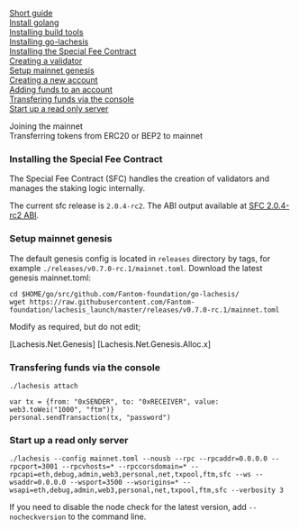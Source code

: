 [Short guide](./scripts/setup-validator-short.md)  
[Install golang](./README.md#install-golang)  
[Installing build tools](./README.md#installing-build-tools)  
[Installing go-lachesis](./README.md#installing-go-lachesis)  
[Installing the Special Fee Contract](#installing-the-special-fee-contract)  
[Creating a validator](./README.md#create-a-validator-on-the-sfc)  
[Setup mainnet genesis](#setup-mainnet-genesis)  
[Creating a new account](./README.md#creating-a-new-account)  
[Adding funds to an account](./README.md#adding-funds-to-an-account)  
[Transfering funds via the console](#transfering-funds-via-the-console)   
[Start up a read only server](#start-up-a-read-only-server)   

Joining the mainnet  
Transferring tokens from ERC20 or BEP2 to mainnet  

### Installing the Special Fee Contract

The Special Fee Contract (SFC) handles the creation of validators and manages the staking logic internally.

The current sfc release is `2.0.4-rc2`. The ABI output available at [SFC 2.0.4-rc2 ABI](./releases/sfc-abi-2.0.4-rc.2.json).

### Setup mainnet genesis

The default genesis config is located in `releases` directory by tags, for example `./releases/v0.7.0-rc.1/mainnet.toml`.
Download the latest genesis mainnet.toml:

```shell script
cd $HOME/go/src/github.com/Fantom-foundation/go-lachesis/
wget https://raw.githubusercontent.com/Fantom-foundation/lachesis_launch/master/releases/v0.7.0-rc.1/mainnet.toml
```

Modify as required, but do not edit;

[Lachesis.Net.Genesis]
[Lachesis.Net.Genesis.Alloc.x]


### Transfering funds via the console

```
./lachesis attach
```

```
var tx = {from: "0xSENDER", to: "0xRECEIVER", value: web3.toWei("1000", "ftm")}
personal.sendTransaction(tx, "password")
```

### Start up a read only server   
```shell script
./lachesis --config mainnet.toml --nousb --rpc --rpcaddr=0.0.0.0 --rpcport=3001 --rpcvhosts=* --rpccorsdomain=* --rpcapi=eth,debug,admin,web3,personal,net,txpool,ftm,sfc --ws --wsaddr=0.0.0.0 --wsport=3500 --wsorigins=* --wsapi=eth,debug,admin,web3,personal,net,txpool,ftm,sfc --verbosity 3
```

If you need to disable the node check for the latest version, add `--nocheckversion` to the command line.
